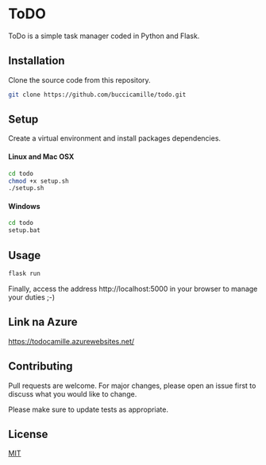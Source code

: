 # ToDO

ToDo is a simple task manager coded in Python and Flask.

## Installation

Clone the source code from this repository.

```bash
git clone https://github.com/buccicamille/todo.git
```

## Setup

Create a virtual environment and install packages dependencies.

#### Linux and Mac OSX
```bash
cd todo
chmod +x setup.sh
./setup.sh
```

#### Windows
```bash
cd todo
setup.bat
```

## Usage

```bash
flask run
```

Finally, access the address http://localhost:5000 in your browser to manage your duties ;-)

## Link na Azure
https://todocamille.azurewebsites.net/
 
## Contributing
Pull requests are welcome. For major changes, please open an issue first to discuss what you would like to change.

Please make sure to update tests as appropriate.

## License
[MIT](https://choosealicense.com/licenses/mit/)
